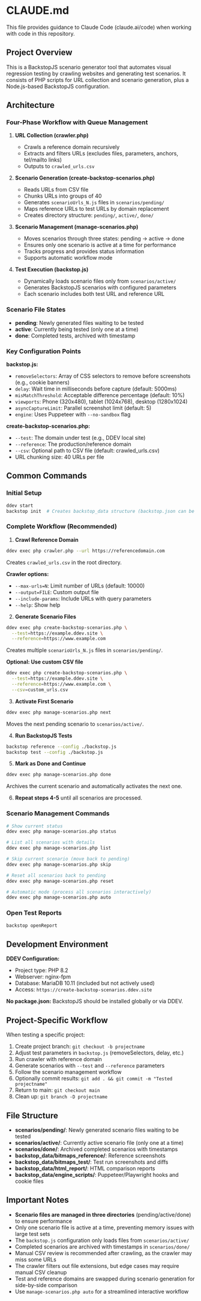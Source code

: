 # CLAUDE.md

This file provides guidance to Claude Code (claude.ai/code) when working with code in this repository.

## Project Overview

This is a BackstopJS scenario generator tool that automates visual regression testing by crawling websites and generating test scenarios. It consists of PHP scripts for URL collection and scenario generation, plus a Node.js-based BackstopJS configuration.

## Architecture

### Four-Phase Workflow with Queue Management

1. **URL Collection (crawler.php)**
   - Crawls a reference domain recursively
   - Extracts and filters URLs (excludes files, parameters, anchors, tel/mailto links)
   - Outputs to `crawled_urls.csv`

2. **Scenario Generation (create-backstop-scenarios.php)**
   - Reads URLs from CSV file
   - Chunks URLs into groups of 40
   - Generates `scenarioUrls_N.js` files in `scenarios/pending/`
   - Maps reference URLs to test URLs by domain replacement
   - Creates directory structure: `pending/`, `active/`, `done/`

3. **Scenario Management (manage-scenarios.php)**
   - Moves scenarios through three states: pending → active → done
   - Ensures only one scenario is active at a time for performance
   - Tracks progress and provides status information
   - Supports automatic workflow mode

4. **Test Execution (backstop.js)**
   - Dynamically loads scenario files only from `scenarios/active/`
   - Generates BackstopJS scenarios with configured parameters
   - Each scenario includes both test URL and reference URL

### Scenario File States

- **pending**: Newly generated files waiting to be tested
- **active**: Currently being tested (only one at a time)
- **done**: Completed tests, archived with timestamp

### Key Configuration Points

**backstop.js:**
- `removeSelectors`: Array of CSS selectors to remove before screenshots (e.g., cookie banners)
- `delay`: Wait time in milliseconds before capture (default: 5000ms)
- `misMatchThreshold`: Acceptable difference percentage (default: 10%)
- `viewports`: Phone (320x480), tablet (1024x768), desktop (1280x1024)
- `asyncCaptureLimit`: Parallel screenshot limit (default: 5)
- `engine`: Uses Puppeteer with `--no-sandbox` flag

**create-backstop-scenarios.php:**
- `--test`: The domain under test (e.g., DDEV local site)
- `--reference`: The production/reference domain
- `--csv`: Optional path to CSV file (default: crawled_urls.csv)
- URL chunking size: 40 URLs per file

## Common Commands

### Initial Setup
```bash
ddev start
backstop init  # Creates backstop_data structure (backstop.json can be deleted)
```

### Complete Workflow (Recommended)

1. **Crawl Reference Domain**
```bash
ddev exec php crawler.php --url https://referencedomain.com
```
Creates `crawled_urls.csv` in the root directory.

**Crawler options:**
- `--max-urls=N`: Limit number of URLs (default: 10000)
- `--output=FILE`: Custom output file
- `--include-params`: Include URLs with query parameters
- `--help`: Show help

2. **Generate Scenario Files**
```bash
ddev exec php create-backstop-scenarios.php \
  --test=https://example.ddev.site \
  --reference=https://www.example.com
```
Creates multiple `scenarioUrls_N.js` files in `scenarios/pending/`.

**Optional: Use custom CSV file**
```bash
ddev exec php create-backstop-scenarios.php \
  --test=https://example.ddev.site \
  --reference=https://www.example.com \
  --csv=custom_urls.csv
```

3. **Activate First Scenario**
```bash
ddev exec php manage-scenarios.php next
```
Moves the next pending scenario to `scenarios/active/`.

4. **Run BackstopJS Tests**
```bash
backstop reference --config ./backstop.js
backstop test --config ./backstop.js
```

5. **Mark as Done and Continue**
```bash
ddev exec php manage-scenarios.php done
```
Archives the current scenario and automatically activates the next one.

6. **Repeat steps 4-5** until all scenarios are processed.

### Scenario Management Commands

```bash
# Show current status
ddev exec php manage-scenarios.php status

# List all scenarios with details
ddev exec php manage-scenarios.php list

# Skip current scenario (move back to pending)
ddev exec php manage-scenarios.php skip

# Reset all scenarios back to pending
ddev exec php manage-scenarios.php reset

# Automatic mode (process all scenarios interactively)
ddev exec php manage-scenarios.php auto
```

### Open Test Reports
```bash
backstop openReport
```

## Development Environment

**DDEV Configuration:**
- Project type: PHP 8.2
- Webserver: nginx-fpm
- Database: MariaDB 10.11 (included but not actively used)
- Access: `https://create-backstop-scenarios.ddev.site`

**No package.json:** BackstopJS should be installed globally or via DDEV.

## Project-Specific Workflow

When testing a specific project:
1. Create project branch: `git checkout -b projectname`
2. Adjust test parameters in `backstop.js` (removeSelectors, delay, etc.)
3. Run crawler with reference domain
4. Generate scenarios with `--test` and `--reference` parameters
5. Follow the scenario management workflow
6. Optionally commit results: `git add . && git commit -m "Tested projectname"`
7. Return to main: `git checkout main`
8. Clean up: `git branch -D projectname`

## File Structure

- **scenarios/pending/**: Newly generated scenario files waiting to be tested
- **scenarios/active/**: Currently active scenario file (only one at a time)
- **scenarios/done/**: Archived completed scenarios with timestamps
- **backstop_data/bitmaps_reference/**: Reference screenshots
- **backstop_data/bitmaps_test/**: Test run screenshots and diffs
- **backstop_data/html_report/**: HTML comparison reports
- **backstop_data/engine_scripts/**: Puppeteer/Playwright hooks and cookie files

## Important Notes

- **Scenario files are managed in three directories** (pending/active/done) to ensure performance
- Only one scenario file is active at a time, preventing memory issues with large test sets
- The `backstop.js` configuration only loads files from `scenarios/active/`
- Completed scenarios are archived with timestamps in `scenarios/done/`
- Manual CSV review is recommended after crawling, as the crawler may miss some URLs
- The crawler filters out file extensions, but edge cases may require manual CSV cleanup
- Test and reference domains are swapped during scenario generation for side-by-side comparison
- Use `manage-scenarios.php auto` for a streamlined interactive workflow